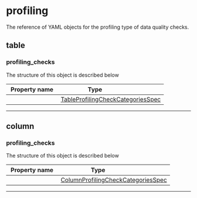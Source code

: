 



# profiling

The reference of YAML objects for the profiling type of data quality checks.





## table







### profiling_checks




The structure of this object is described below

|&nbsp;Property&nbsp;name&nbsp;|&nbsp;Type&nbsp;&nbsp;&nbsp;&nbsp;&nbsp;&nbsp;&nbsp;&nbsp;&nbsp;&nbsp;&nbsp;&nbsp;&nbsp;&nbsp;&nbsp;&nbsp;&nbsp;&nbsp;&nbsp;&nbsp;&nbsp;|
|---------------|--------------------------|
||[TableProfilingCheckCategoriesSpec](./table-profiling-checks.md#tableprofilingcheckcategoriesspec)|








___




## column







### profiling_checks




The structure of this object is described below

|&nbsp;Property&nbsp;name&nbsp;|&nbsp;Type&nbsp;&nbsp;&nbsp;&nbsp;&nbsp;&nbsp;&nbsp;&nbsp;&nbsp;&nbsp;&nbsp;&nbsp;&nbsp;&nbsp;&nbsp;&nbsp;&nbsp;&nbsp;&nbsp;&nbsp;&nbsp;|
|---------------|--------------------------|
||[ColumnProfilingCheckCategoriesSpec](./column-profiling-checks.md#columnprofilingcheckcategoriesspec)|








___





